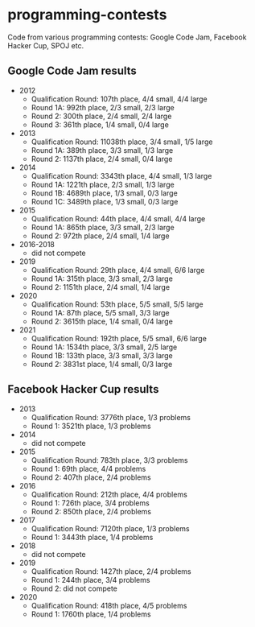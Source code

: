 # programming-contests

Code from various programming contests: Google Code Jam, Facebook Hacker Cup, SPOJ etc.

## Google Code Jam results

- 2012
  - Qualification Round: 107th place, 4/4 small, 4/4 large
  - Round 1A: 992th place, 2/3 small, 2/3 large
  - Round 2: 300th place, 2/4 small, 2/4 large
  - Round 3: 361th place, 1/4 small, 0/4 large
- 2013
  - Qualification Round: 11038th place, 3/4 small, 1/5 large
  - Round 1A: 389th place, 3/3 small, 1/3 large
  - Round 2: 1137th place, 2/4 small, 0/4 large
- 2014
  - Qualification Round: 3343th place, 4/4 small, 1/3 large
  - Round 1A: 1221th place, 2/3 small, 1/3 large
  - Round 1B: 4689th place, 1/3 small, 0/3 large
  - Round 1C: 3489th place, 1/3 small, 0/3 large
- 2015
  - Qualification Round: 44th place, 4/4 small, 4/4 large
  - Round 1A: 865th place, 3/3 small, 2/3 large
  - Round 2: 972th place, 2/4 small, 1/4 large
- 2016-2018
  - did not compete
- 2019
  - Qualification Round: 29th place, 4/4 small, 6/6 large
  - Round 1A: 315th place, 3/3 small, 2/3 large
  - Round 2: 1151th place, 2/4 small, 1/4 large
- 2020
  - Qualification Round: 53th place, 5/5 small, 5/5 large
  - Round 1A: 87th place, 5/5 small, 3/3 large
  - Round 2: 3615th place, 1/4 small, 0/4 large
- 2021
  - Qualification Round: 192th place, 5/5 small, 6/6 large
  - Round 1A: 1534th place, 3/3 small, 2/5 large
  - Round 1B: 133th place, 3/3 small, 3/3 large
  - Round 2: 3831st place, 1/4 small, 0/3 large

## Facebook Hacker Cup results

- 2013
  - Qualification Round: 3776th place, 1/3 problems
  - Round 1: 3521th place, 1/3 problems
- 2014
  - did not compete
- 2015
  - Qualification Round: 783th place, 3/3 problems
  - Round 1: 69th place, 4/4 problems
  - Round 2: 407th place, 2/4 problems
- 2016
  - Qualification Round: 212th place, 4/4 problems
  - Round 1: 726th place, 3/4 problems
  - Round 2: 850th place, 2/4 problems
- 2017
  - Qualification Round: 7120th place, 1/3 problems
  - Round 1: 3443th place, 1/4 problems
- 2018
  - did not compete
- 2019
  - Qualification Round: 1427th place, 2/4 problems
  - Round 1: 244th place, 3/4 problems
  - Round 2: did not compete
- 2020
  - Qualification Round: 418th place, 4/5 problems
  - Round 1: 1760th place, 1/4 problems
